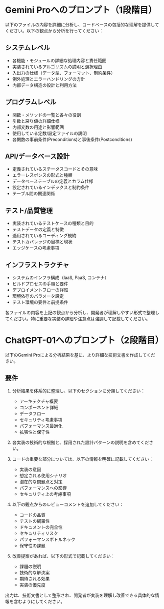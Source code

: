 # Gemini Proへのプロンプト（1段階目）

以下のファイルの内容を詳細に分析し、コードベースの包括的な理解を提供してください。以下の観点から分析を行ってください：

## システムレベル
- 各機能・モジュールの詳細な処理内容と責任範囲
- 実装されているアルゴリズムの説明と選択理由
- 入出力の仕様（データ型、フォーマット、制約条件）
- 例外処理とエラーハンドリングの方針
- 内部データ構造の設計と利用方法

## プログラムレベル
- 関数・メソッドの一覧と各々の役割
- 引数と戻り値の詳細仕様
- 内部変数の用途と影響範囲
- 使用している定数/設定ファイルの説明
- 各関数の事前条件(Preconditions)と事後条件(Postconditions)

## API/データベース設計
- 定義されているステータスコードとその意味
- エラーレスポンスの形式と種類
- データベーステーブルの定義とカラム仕様
- 設定されているインデックスと制約条件
- テーブル間の関連関係

## テスト/品質管理
- 実装されているテストケースの種類と目的
- テストデータの定義と特徴
- 適用されているコーディング規約
- テストカバレッジの目標と現状
- エッジケースの考慮事項

## インフラストラクチャ
- システムのインフラ構成（IaaS, PaaS, コンテナ）
- ビルドプロセスの手順と要件
- デプロイメントフローの詳細
- 環境依存のパラメータ設定
- テスト環境の要件と前提条件

各ファイルの内容を上記の観点から分析し、開発者が理解しやすい形式で整理してください。特に重要な実装の詳細や注意点は強調して記載してください。

# ChatGPT-01へのプロンプト（2段階目）

以下のGemini Proによる分析結果を基に、より詳細な技術文書を作成してください。

## 要件
1. 分析結果を体系的に整理し、以下のセクションに分類してください：
   - アーキテクチャ概要
   - コンポーネント詳細
   - データフロー
   - セキュリティ考慮事項
   - パフォーマンス最適化
   - 拡張性と保守性

2. 各実装の技術的な根拠と、採用された設計パターンの説明を含めてください。

3. コードの重要な部分については、以下の情報を明確に記載してください：
   - 実装の意図
   - 想定される使用シナリオ
   - 潜在的な問題点と対策
   - パフォーマンスへの影響
   - セキュリティ上の考慮事項

4. 以下の観点からのレビューコメントを追加してください：
   - コードの品質
   - テストの網羅性
   - ドキュメントの完全性
   - セキュリティリスク
   - パフォーマンスボトルネック
   - 保守性の課題

5. 改善提案があれば、以下の形式で記載してください：
   - 課題の説明
   - 技術的な解決案
   - 期待される効果
   - 実装の優先度

出力は、技術文書として整形され、開発者が実装を理解し改善できる具体的な情報を含むようにしてください。
